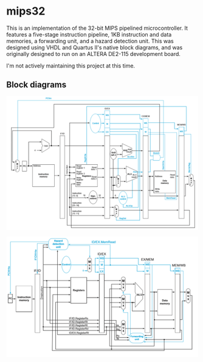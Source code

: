 # mips32
This is an implementation of the 32-bit MIPS pipelined microcontroller.  It features a five-stage instruction pipeline, 1KB instruction and data memories, a forwarding unit, and a hazard detection unit.  This was designed using VHDL and Quartus II's native block diagrams, and was originally designed to run on an ALTERA DE2-115 development board.

I'm not actively maintaining this project at this time.

## Block diagrams

![Full block diagram of the processor](https://raw.githubusercontent.com/ivorysoap/mips32/master/full_datapath.png)

![Less detailed block diagram of the processor.  This shows the hazard detection and forwarding units.](https://raw.githubusercontent.com/ivorysoap/mips32/master/hdu_fu_datapath.png)
